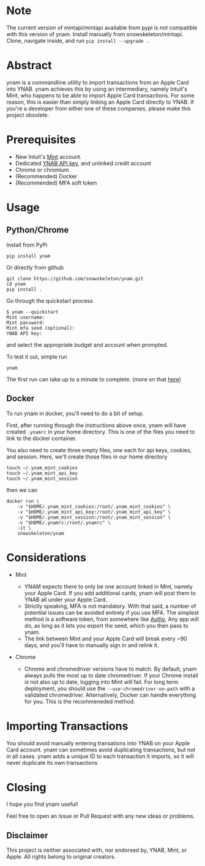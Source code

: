 # Note
The current version of mintapi/mintapi available from pypi is not compatible with this version of ynam. Install manually from snowskeleton/mintapi. Clone, navigate inside, and run `pip install --upgrade .`


# Abstract
ynam is a commandline utility
to import transactions from an Apple Card into YNAB.
ynam achieves this by using an intermediary,
namely Intuit's Mint,
who happens to be able to import Apple Card transactions.
For some reason,
this is easier than simply linking an Apple Card directly to YNAB.
If you're a developer from either one of these companies,
please make this project obsolete.

# Prerequisites
- New Intuit's [Mint](https://accounts.intuit.com/signup.html) account.
- Dedicated [YNAB API key](https://app.youneedabudget.com/settings/developer),
and unlinked credit account
- Chrome or chromium
- (Recommended) Docker 
- (Recommended) MFA soft token
# Usage
## Python/Chrome
Install from PyPi
```
pip install ynam
```
Or directly from github
```
git clone https://github.com/snowskeleton/ynam.git
cd ynam
pip install .
```
Go through the quickstart process
```
$ ynam --quickstart
Mint username: 
Mint password: 
Mint mfa seed (optional): 
YNAB API key: 
```
and select the appropriate budget and account when prompted.

To test it out, simple run
```
ynam
```
The first run can take up to a minute to complete. (more on that [here]())
## Docker 
To run ynam in docker, you'll need to do a bit of setup.

First,
after running through the instructions above once,
ynam will have created `.ynamrc` in your home directory.
This is one of the files you need to link to the docker container.

You also need to create three empty files,
one each for api keys, cookies, and session.
Here, we'll create those files in our home directory

```
touch ~/.ynam_mint_cookies
touch ~/.ynam_mint_api_key
touch ~/.ynam_mint_session
```
then we can
```
docker run \
    -v "$HOME/.ynam_mint_cookies:/root/.ynam_mint_cookies" \
    -v "$HOME/.ynam_mint_api_key:/root/.ynam_mint_api_key" \
    -v "$HOME/.ynam_mint_session:/root/.ynam_mint_session" \
    -v "$HOME/.ynamrc:/root/.ynamrc" \
    -it \
    snowskeleton/ynam
```
# Considerations
- Mint
   - YNAM expects there to only be one account linked in Mint,
   namely your Apple Card.
   If you add additional cards, ynam will post them to YNAB
   all under your Apple Card.
   - Strictly speaking, MFA is not mandatory.
   With that said,
   a number of potential issues can be avoided entirely if you use MFA.
   The simplest method is a software token, from somewhere like
   [Authy](https://apps.apple.com/us/app/twilio-authy/id494168017),
   Any app will do, as long as it lets you export the seed,
   which you then pass to ynam.
   - The link between Mint and your Apple Card will break every ~90 days,
   and you'll have to manually sign in and relink it.

- Chrome
   - Chrome and chromedriver versions have to match.
   By default, ynam always pulls the most up to date chromedriver.
   If your Chrome install is not also up to date,
   logging into Mint will fail.
   For long term deployment,
   you should use the `--use-chromedriver-on-path`
   with a validated chromedriver.
   Alternatively, Docker can handle everything for you.
   This is the recommeneded method.

# Importing Transactions
You should avoid manually entering transations into
YNAB on your Apple Card account.
ynam can sometimes avoid duplicating transactions,
but not in all cases.
ynam adds a unique ID to each transaction it imports,
so it will never duplicate its own transactions

# Closing
I hope you find ynam useful!

Feel free to open an Issue or Pull Request
with any new ideas or problems.

## Disclaimer
This project is neither associated with, nor endorsed by, YNAB, Mint, or Apple. All rights belong to original creators.

